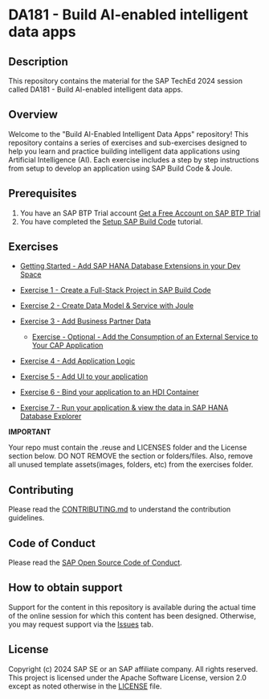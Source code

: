 # DA181 - Build AI-enabled intelligent data apps

## Description

This repository contains the material for the SAP TechEd 2024 session called DA181 - Build AI-enabled intelligent data apps.  

## Overview

Welcome to the "Build AI-Enabled Intelligent Data Apps" repository! This repository contains a series of exercises and sub-exercises designed to help you learn and practice building intelligent data applications using Artificial Intelligence (AI). Each exercise includes a step by step instructions from setup to develop an application using SAP Build Code & Joule.

## Prerequisites

1. You have an SAP BTP Trial account [Get a Free Account on SAP BTP Trial](https://developers.sap.com/tutorials/hcp-create-trial-account.html)
2. You have completed the [Setup SAP Build Code](https://developers.sap.com/tutorials/build-code-setup.html) tutorial.


## Exercises

- [Getting Started - Add SAP HANA Database Extensions in your Dev Space](exercises/ex0/)
- [Exercise 1 - Create a Full-Stack Project in SAP Build Code](https://developers.sap.com/tutorials/build-code-getting-started..html)
- [Exercise 2 - Create Data Model & Service with Joule](exercises/ex2/)
- [Exercise 3 - Add Business Partner Data ](exercises/ex3/README.md)
    - [Exercise - Optional - Add the Consumption of an External Service to Your CAP Application](https://developers.sap.com/tutorials/btp-app-ext-service-add-consumption.html#57122299-7acc-4afc-9c4a-87b95c9c2fd9)

- [Exercise 4 - Add Application Logic](exercises/ex4/)
- [Exercise 5 - Add UI to your application ](exercises/ex5/)
- [Exercise 6 - Bind your application to an HDI Container ](exercises/ex6/)
- [Exercise 7 - Run your application & view the data in SAP HANA Database Explorer ](exercises/ex7/)

**IMPORTANT**

Your repo must contain the .reuse and LICENSES folder and the License section below. DO NOT REMOVE the section or folders/files. Also, remove all unused template assets(images, folders, etc) from the exercises folder. 

## Contributing
Please read the [CONTRIBUTING.md](./CONTRIBUTING.md) to understand the contribution guidelines.

## Code of Conduct
Please read the [SAP Open Source Code of Conduct](https://github.com/SAP-samples/.github/blob/main/CODE_OF_CONDUCT.md).

## How to obtain support

Support for the content in this repository is available during the actual time of the online session for which this content has been designed. Otherwise, you may request support via the [Issues](../../issues) tab.

## License
Copyright (c) 2024 SAP SE or an SAP affiliate company. All rights reserved. This project is licensed under the Apache Software License, version 2.0 except as noted otherwise in the [LICENSE](LICENSES/Apache-2.0.txt) file.
